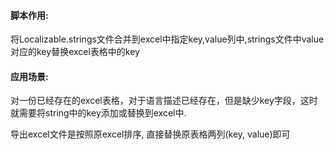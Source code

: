 #### 脚本作用:

将Localizable.strings文件合并到excel中指定key,value列中,strings文件中value对应的key替换excel表格中的key

#### 应用场景:

对一份已经存在的excel表格，对于语言描述已经存在，但是缺少key字段，这时就需要将string中的key添加或替换到excel中.

导出excel文件是按照原excel排序, 直接替换原表格两列(key, value)即可